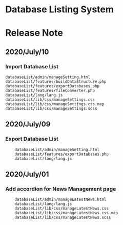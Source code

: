 # Database Listing System

# Release Note
## 2020/July/10
### Import Database List
```
databaseList/admin/manageSetting.html
databaseList/features/buildDataStructure.php
databaseList/features/exportDatabases.php
databaseList/features/fileConverter.php
databaseList/lang/lang.js
databaseList/lib/css/manageSettings.css
databaseList/lib/css/manageSettings.css.map
databaseList/lib/css/manageSettings.scss
```

## 2020/July/09
### Export Database List
```
	databaseList/admin/manageSetting.html
	databaseList/features/exportDatabases.php
	databaseList/lang/lang.js
```

## 2020/July/01
### Add accordion for News Management page
```
	databaseList/admin/manageLatestNews.html
	databaseList/lang/lang.js
	databaseList/lib/css/manageLatestNews.css
	databaseList/lib/css/manageLatestNews.css.map
	databaseList/lib/css/manageLatestNews.scss
```